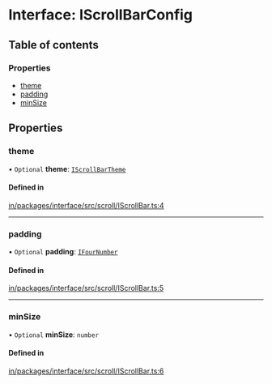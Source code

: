 # Interface: IScrollBarConfig

## Table of contents

### Properties

- [theme](IScrollBarConfig.md#theme)
- [padding](IScrollBarConfig.md#padding)
- [minSize](IScrollBarConfig.md#minsize)

## Properties

### theme

• `Optional` **theme**: [`IScrollBarTheme`](../modules.md#iscrollbartheme)

#### Defined in

[in/packages/interface/src/scroll/IScrollBar.ts:4](https://github.com/leaferjs/leafer-in/blob/9ec8da5/packages/interface/src/scroll/IScrollBar.ts#L4)

___

### padding

• `Optional` **padding**: [`IFourNumber`](../modules.md#ifournumber)

#### Defined in

[in/packages/interface/src/scroll/IScrollBar.ts:5](https://github.com/leaferjs/leafer-in/blob/9ec8da5/packages/interface/src/scroll/IScrollBar.ts#L5)

___

### minSize

• `Optional` **minSize**: `number`

#### Defined in

[in/packages/interface/src/scroll/IScrollBar.ts:6](https://github.com/leaferjs/leafer-in/blob/9ec8da5/packages/interface/src/scroll/IScrollBar.ts#L6)

